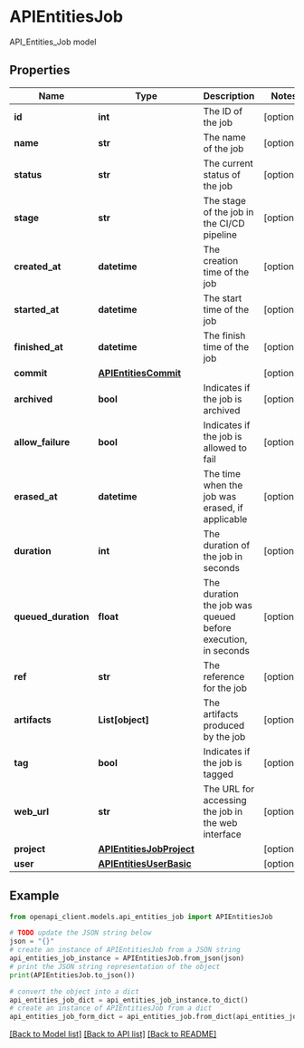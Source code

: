 # APIEntitiesJob

API_Entities_Job model

## Properties

Name | Type | Description | Notes
------------ | ------------- | ------------- | -------------
**id** | **int** | The ID of the job | [optional] 
**name** | **str** | The name of the job | [optional] 
**status** | **str** | The current status of the job | [optional] 
**stage** | **str** | The stage of the job in the CI/CD pipeline | [optional] 
**created_at** | **datetime** | The creation time of the job | [optional] 
**started_at** | **datetime** | The start time of the job | [optional] 
**finished_at** | **datetime** | The finish time of the job | [optional] 
**commit** | [**APIEntitiesCommit**](APIEntitiesCommit.md) |  | [optional] 
**archived** | **bool** | Indicates if the job is archived | [optional] 
**allow_failure** | **bool** | Indicates if the job is allowed to fail | [optional] 
**erased_at** | **datetime** | The time when the job was erased, if applicable | [optional] 
**duration** | **int** | The duration of the job in seconds | [optional] 
**queued_duration** | **float** | The duration the job was queued before execution, in seconds | [optional] 
**ref** | **str** | The reference for the job | [optional] 
**artifacts** | **List[object]** | The artifacts produced by the job | [optional] 
**tag** | **bool** | Indicates if the job is tagged | [optional] 
**web_url** | **str** | The URL for accessing the job in the web interface | [optional] 
**project** | [**APIEntitiesJobProject**](APIEntitiesJobProject.md) |  | [optional] 
**user** | [**APIEntitiesUserBasic**](APIEntitiesUserBasic.md) |  | [optional] 

## Example

```python
from openapi_client.models.api_entities_job import APIEntitiesJob

# TODO update the JSON string below
json = "{}"
# create an instance of APIEntitiesJob from a JSON string
api_entities_job_instance = APIEntitiesJob.from_json(json)
# print the JSON string representation of the object
print(APIEntitiesJob.to_json())

# convert the object into a dict
api_entities_job_dict = api_entities_job_instance.to_dict()
# create an instance of APIEntitiesJob from a dict
api_entities_job_form_dict = api_entities_job.from_dict(api_entities_job_dict)
```
[[Back to Model list]](../README.md#documentation-for-models) [[Back to API list]](../README.md#documentation-for-api-endpoints) [[Back to README]](../README.md)


